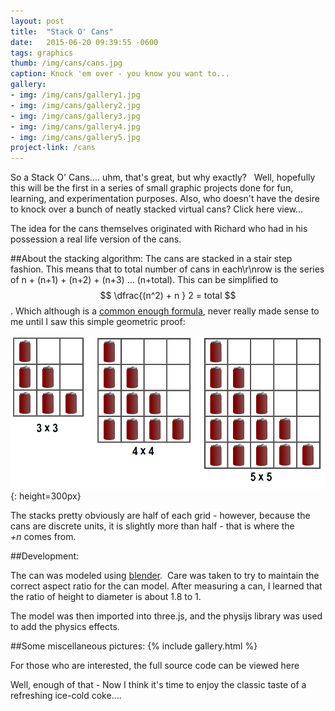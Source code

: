 ```yaml
---
layout: post
title:  "Stack O' Cans"
date:   2015-06-20 09:39:55 -0600
tags: graphics
thumb: /img/cans/cans.jpg
caption: Knock 'em over - you know you want to...
gallery:
- img: /img/cans/gallery1.jpg
- img: /img/cans/gallery2.jpg
- img: /img/cans/gallery3.jpg
- img: /img/cans/gallery4.jpg
- img: /img/cans/gallery5.jpg
project-link: /cans
---
```

<script type="text/javascript" src="http://cdn.mathjax.org/mathjax/latest/MathJax.js?config=TeX-AMS-MML_HTMLorMML"></script>

So a Stack O' Cans.... uhm, that's great, but why exactly?  <!--more-->
Well, hopefully this will be the first in a series of small graphic projects done for fun, learning, and experimentation purposes. 
Also, who doesn't have the desire to knock over a bunch of neatly stacked virtual cans? Click here view...

The idea for the cans themselves originated with Richard who had in his possession a real life version of the cans.


##About the stacking algorithm:
The cans are stacked in a stair step fashion. 
This means that to total number of cans in each\r\nrow is the series of n + (n+1) + (n+2) + (n+3) ... (n+total). 
This can be simplified to $$ \dfrac{(n^2) + n } 2 = total $$.
Which although is a [common enough formula](https://brilliant.org/discussions/thread/gauss-the-prince-of-mathematics/), 
never really made sense to me until I saw this simple geometric proof:

![Can we prove it? Yes we CAN!](/img/cans/cans-diagram.png){: height=300px}

The stacks pretty obviously are half of each grid - however, because the cans are discrete units, it is slightly more than half - that is where the *+n* comes from.

##Development:

The can was modeled using [blender](http://blender3d.com).  Care was taken to try to maintain the correct aspect ratio for the can model. After measuring a can, I learned that the ratio of height to diameter is about 1.8 to 1.

The model was then imported into three.js, and the physijs library was used to add the physics effects. 

##Some miscellaneous pictures:
{% include gallery.html %}

For those who are interested, the full source code can be viewed here

Well, enough of that - Now I think it's time to enjoy the classic taste of a refreshing ice-cold coke....

<!-- frist post! -->